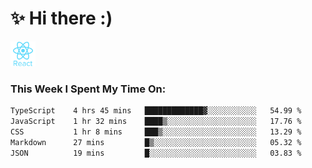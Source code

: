 <h1 align="left">✨ Hi there :)</h1>

  <a href="https://reactjs.org/" target="_blank" rel="noreferrer">   
    <img src="https://raw.githubusercontent.com/devicons/devicon/master/icons/react/react-original-wordmark.svg" alt="react" width="40"     
    height="40"/></a>
 
<h3 align="left">This Week I Spent My Time On:</h3>
<!--START_SECTION:waka-->

```txt
TypeScript    4 hrs 45 mins   █████████████▓░░░░░░░░░░░   54.99 %
JavaScript    1 hr 32 mins    ████▒░░░░░░░░░░░░░░░░░░░░   17.76 %
CSS           1 hr 8 mins     ███▒░░░░░░░░░░░░░░░░░░░░░   13.29 %
Markdown      27 mins         █▒░░░░░░░░░░░░░░░░░░░░░░░   05.32 %
JSON          19 mins         █░░░░░░░░░░░░░░░░░░░░░░░░   03.83 %
```

<!--END_SECTION:waka-->


